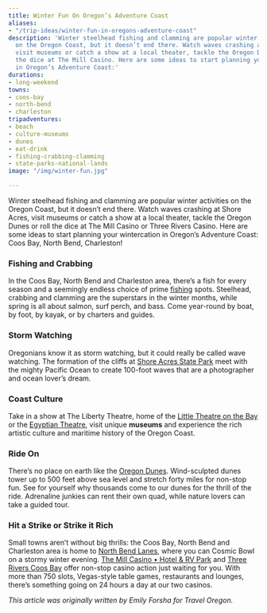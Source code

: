```yaml
---
title: Winter Fun On Oregon’s Adventure Coast
aliases:
- "/trip-ideas/winter-fun-in-oregons-adventure-coast"
description: 'Winter steelhead fishing and clamming are popular winter activities
  on the Oregon Coast, but it doesn’t end there. Watch waves crashing at Shore Acres,
  visit museums or catch a show at a local theater, tackle the Oregon Dunes or roll
  the dice at The Mill Casino. Here are some ideas to start planning your wintercation
  in Oregon’s Adventure Coast:'
durations:
- long-weekend
towns:
- coos-bay
- north-bend
- charleston
tripadventures:
- beach
- culture-museums
- dunes
- eat-drink
- fishing-crabbing-clamming
- state-parks-national-lands
image: "/img/winter-fun.jpg"

---
```

Winter steelhead fishing and clamming are popular winter activities on the Oregon Coast, but it doesn’t end there. Watch waves crashing at Shore Acres, visit museums or catch a show at a local theater, tackle the Oregon Dunes or roll the dice at The Mill Casino or Three Rivers Casino. Here are some ideas to start planning your wintercation in Oregon’s Adventure Coast: Coos Bay, North Bend, Charleston!

### Fishing and Crabbing

In the Coos Bay, North Bend and Charleston area, there’s a fish for every season and a seemingly endless choice of prime [fishing](/fishing) spots. Steelhead, crabbing and clamming are the superstars in the winter months, while spring is all about salmon, surf perch, and bass. Come year-round by boat, by foot, by kayak, or by charters and guides.

### Storm Watching

Oregonians know it as storm watching, but it could really be called wave watching. The formation of the cliffs at <a href="https://oregonstateparks.org/index.cfm?do=parkPage.dsp_parkPage&parkId=68" target="_blank">Shore Acres State Park</a> meet with the mighty Pacific Ocean to create 100-foot waves that are a photographer and ocean lover’s dream.

### Coast Culture

Take in a show at The Liberty Theatre, home of the <a href="http://thelibertytheatre.org" target="_blank">Little Theatre on the Bay</a> or the <a href="http://egyptiantheatreoregon.com" target="_blank">Egyptian Theatre</a>, visit unique **museums** and experience the rich artistic culture and maritime history of the Oregon Coast.

### Ride On

There’s no place on earth like the [Oregon Dunes](/untamed-dunes). Wind-sculpted dunes tower up to 500 feet above sea level and stretch forty miles for non-stop fun. See for yourself why thousands come to our dunes for the thrill of the ride. Adrenaline junkies can rent their own quad, while nature lovers can take a guided tour.

### Hit a Strike or Strike it Rich

Small towns aren’t without big thrills: the Coos Bay, North Bend and Charleston area is home to <a href="http://northbendlanes.com" target="_blank">North Bend Lanes</a>, where you can Cosmic Bowl on a stormy winter evening.  <a href="https://www.kokwelresorts.com/coos-bay/" target="_blank">The Mill Casino • Hotel & RV Park</a> and <a href="https://www.threeriverscasino.com/coos-bay-casino" target="_blank">Three Rivers Coos Bay</a> offer non-stop casino action just waiting for you. With more than 750 slots, Vegas-style table games, restaurants and lounges, there’s something going on 24 hours a day at our two casinos.

_This article was originally written by Emily Forsha for Travel Oregon._